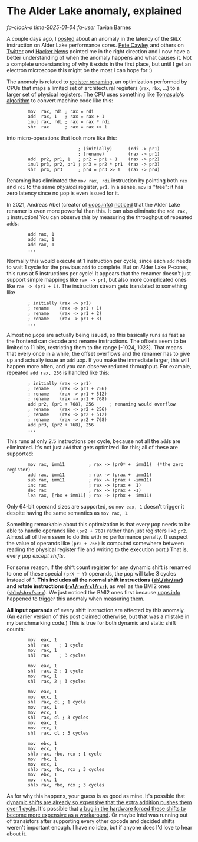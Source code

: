 # The Alder Lake anomaly, explained

<div class="infobar">

*fa-clock-o* *time-2025-01-04*
*fa-user* Tavian Barnes

</div>

A couple days ago, I [posted](shlx.md) about an anomaly in the latency of the `SHLX` instruction on Alder Lake performance cores.
[Pete Cawley](https://x.com/corsix/status/1874965887108976858) and others on [Twitter](https://x.com/tavianator/status/1874942972439265752) and [Hacker News](https://news.ycombinator.com/item?id=42579969) pointed me in the right direction and I now have a better understanding of when the anomaly happens and what causes it.
Not a complete understanding of why it exists in the first place, but until I get an electron microscope this might be the most I can hope for :)

The anomaly is related to [register renaming](https://en.wikipedia.org/wiki/Register_renaming), an optimization performed by CPUs that maps a limited set of architectural registers (`rax`, `rbx`, ...) to a larger set of physical registers.
The CPU uses something like [Tomasulo's algorithm](https://en.wikipedia.org/wiki/Tomasulo%27s_algorithm) to convert machine code like this:

```x86asm
        mov  rax, rdi ; rax = rdi
        add  rax, 1   ; rax = rax + 1
        imul rax, rdi ; rax = rax * rdi
        shr  rax      ; rax = rax >> 1
```

into micro-operations that look more like this:

```x86asm
                           ; (initially)      (rdi -> pr1)
                           ; (rename)         (rax -> pr1)
        add  pr2, pr1, 1   ; pr2 = pr1 + 1    (rax -> pr2)
        imul pr3, pr2, pr1 ; pr3 = pr2 * pr1  (rax -> pr3)
        shr  pr4, pr3      ; pr4 = pr3 >> 1   (rax -> pr4)
```

Renaming has eliminated the `mov rax, rdi` instruction by pointing both `rax` and `rdi` to the same *physical* register, `pr1`.
In a sense, `mov` is "free": it has zero latency since no µop is even issued for it.

In 2021, Andreas Abel (creator of [uops.info](https://uops.info)) [noticed](https://x.com/uops_info/status/1473807584490672130) that the Alder Lake renamer is even more powerful than this.
It can also eliminate the `add rax, 1` instruction!
You can observe this by measuring the throughput of repeated `add`s:

```x86asm
        add rax, 1
        add rax, 1
        add rax, 1
        ...
```

Normally this would execute at 1 instruction per cycle, since each `add` needs to wait 1 cycle for the previous `add` to complete.
But on Alder Lake P-cores, this runs at 5 instructions per cycle!
It appears that the renamer doesn't just support simple mappings like `rax -> pr1`, but also more complicated ones like `rax -> (pr1 + 1)`.
The instruction stream gets translated to something like

```x86asm
        ; initially (rax -> pr1)
        ; rename    (rax -> pr1 + 1)
        ; rename    (rax -> pr1 + 2)
        ; rename    (rax -> pr1 + 3)
        ...
```

Almost no µops are actually being issued, so this basically runs as fast as the frontend can decode and rename instructions.
The offsets seem to be limited to 11 bits, restricting them to the range [-1024, 1023].
That means that every once in a while, the offset overflows and the renamer has to give up and actually issue an `add` µop.
If you make the immediate larger, this will happen more often, and you can observe reduced throughput.
For example, repeated `add rax, 256` is handled like this:

```x86asm
        ; initially (rax -> pr1)
        ; rename    (rax -> pr1 + 256)
        ; rename    (rax -> pr1 + 512)
        ; rename    (rax -> pr1 + 768)
        add pr2, (pr1 + 768), 256      ; renaming would overflow
        ; rename    (rax -> pr2 + 256)
        ; rename    (rax -> pr2 + 512)
        ; rename    (rax -> pr2 + 768)
        add pr3, (pr2 + 768), 256
        ...
```

This runs at only 2.5 instructions per cycle, because not all the `add`s are eliminated.
It's not just `add` that gets optimized like this; all of these are supported:

```x86asm
        mov rax, imm11         ; rax -> (pr0* +  imm11)  (*the zero register)
        add rax, imm11         ; rax -> (prax +  imm11)
        sub rax, imm11         ; rax -> (prax + -imm11)
        inc rax                ; rax -> (prax +  1)
        dec rax                ; rax -> (prax + -1)
        lea rax, [rbx + imm11] ; rax -> (prbx +  imm11)
```

Only 64-bit operand sizes are supported, so `mov eax, 1` doesn't trigger it despite having the same semantics as `mov rax, 1`.

Something remarkable about this optimization is that every µop needs to be able to handle operands like `(pr2 + 768)` rather than just registers like `pr2`.
Almost all of them seem to do this with no performance penalty.
(I suspect the value of operands like `(pr2 + 768)` is computed somewhere between reading the physical register file and writing to the execution port.)
That is, every µop *except shifts*.

For some reason, if the shift count register for any dynamic shift is renamed to one of these special `(prX + Y)` operands, the µop will take 3 cycles instead of 1.
**This includes all the normal shift instructions ([`shl`/`shr`/`sar`](https://www.felixcloutier.com/x86/sal:sar:shl:shr)) and rotate instructions ([`rol`/`ror`/`rcl`/`rcr`](https://www.felixcloutier.com/x86/rcl:rcr:rol:ror))**, as well as the BMI2 ones ([`shlx`/`shrx`/`sarx`](https://www.felixcloutier.com/x86/sarx:shlx:shrx)).
We just noticed the BMI2 ones first because [uops.info](https://uops.info/html-instr/SHLX_R64_R64_R64.html#ADL-P) happened to trigger this anomaly when measuring them.

**All input operands** of every shift instruction are affected by this anomaly.
(An earlier version of this post claimed otherwise, but that was a mistake in my benchmarking code.)
This is true for both dynamic and static shift counts:

```x86asm
        mov  eax, 1
        shl  rax    ; 1 cycle
        mov  rax, 1
        shl  rax    ; 3 cycles

        mov  eax, 1
        shl  rax, 2 ; 1 cycle
        mov  rax, 1
        shl  rax, 2 ; 3 cycles

        mov  eax, 1
        mov  ecx, 1
        shl  rax, cl ; 1 cycle
        mov  rax, 1
        mov  ecx, 1
        shl  rax, cl ; 3 cycles
        mov  eax, 1
        mov  rcx, 1
        shl  rax, cl ; 3 cycles

        mov  ebx, 1
        mov  ecx, 1
        shlx rax, rbx, rcx ; 1 cycle
        mov  rbx, 1
        mov  ecx, 1
        shlx rax, rbx, rcx ; 3 cycles
        mov  ebx, 1
        mov  rcx, 1
        shlx rax, rbx, rcx ; 3 cycles
```

As for why this happens, your guess is as good as mine.
It's possible that [dynamic shifts are already so expensive that the extra addition pushes them over 1 cycle](https://x.com/corsix/status/1875334564320874945).
It's possible that [a bug in the hardware forced these shifts to become more expensive as a workaround](https://news.ycombinator.com/item?id=42582174).
Or maybe Intel was running out of transistors after supporting every other opcode and decided shifts weren't important enough.
I have no idea, but if anyone does I'd love to hear about it.
